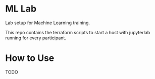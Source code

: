 # ML Lab

Lab setup for Machine Learning training.

This repo contains the terraform scripts to start a host with jupyterlab
running for every participant.

# How to Use

TODO
